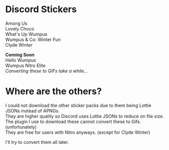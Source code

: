# Discord Stickers
Among Us  
Lovely Choco  
What's Up Wumpus  
Wumpus & Co: Winter Fun  
Clyde Winter  

**Coming Soon**  
Hello Wumpus  
Wumpus Nitro Elite  
*Converting these to GIFs take a while...*  

# Where are the others?
I could not download the other sticker packs due to them being Lottie JSONs instead of APNGs.  
They are higher quality so Discord uses Lottie JSONs to reduce on file size.  
The plugin I use to download these cannot convert these to Gifs. (unfortunately)  
They are free for users with Nitro anyways. (except for Clyde Winter)  

I'll try to convert them all later.  
